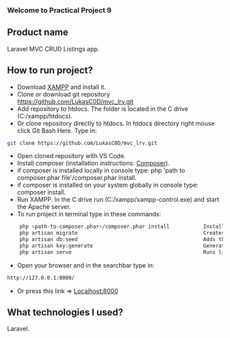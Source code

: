 ### Welcome to Practical Project 9

## Product name 

Laravel MVC CRUD Listings app.

## How to run project?

- Download [XAMPP](https://www.apachefriends.org/index.html) and install it.
- Clone or download git repository https://github.com/LukasC0D/mvc_lrv.git 
- Add repository to htdocs. The folder is located in the C drive (C:/xampp/htdocs).
- Or clone repository directly to htdocs. In htdocs directory right mouse click Git Bash Here. Type in:
```sh
git clone https://github.com/LukasC0D/mvc_lrv.git
```
- Open cloned repository with VS Code.
- Install composer (installation instructions: [Composer](https://getcomposer.org/download)).
- if composer is installed locally in console type: php 'path to composer.phar file'/composer.phar install.
- if composer is installed on your system globally in console type: composer install.
- Run XAMPP. In the C drive run (C:/xampp/xampp-control.exe) and start the Apache server.
- To run project in terminal type in these commands:

```sh
    php <path-to-composer.phar>/composer.phar install           Installs dependencies
    php artisan migrate                                         Creates all the nessesary tables and columns.
    php artisan db:seed                                         Adds the dummy data.
    php artisan key:generate                                    Generates app key in .env file
    php artisan serve                                           Runs live server.
```

-   Open your browser and in the searchbar type in:

```sh
http://127.0.0.1:8000/
```

-   Or press this link => [Localhost:8000](http://127.0.0.1:8000/)

## What technologies I used?

Laravel.
